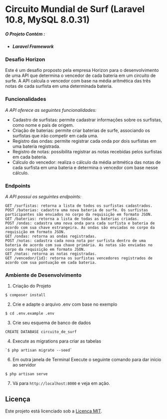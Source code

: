 # Circuito Mundial de Surf (Laravel 10.8, MySQL 8.0.31)

##### O Projeto Contém :

-   **_Laravel Framework_**

### Desafio Horizon

Este é um desafio proposto pela empresa Horizon para o desenvolvimento de uma API que determina o vencedor de cada bateria em um circuito de surfe. A API calcula o vencedor com base na média aritmética das três notas de cada surfista em uma determinada bateria.

### Funcionalidades

_A API oferece as seguintes funcionalidades:_

-   Cadastro de surfistas: permite cadastrar informações sobre os surfistas, como nome e país de origem.
-   Criação de baterias: permite criar baterias de surfe, associando os surfistas que irão competir em cada uma.
-   Registro das ondas: permite registrar cada onda por dois surfistas em uma bateria registrada.
-   Registro de notas: possibilita registrar as notas recebidas pelos surfistas em cada bateria.
-   Cálculo do vencedor: realiza o cálculo da média aritmética das notas de cada surfista em uma bateria e determina o vencedor com base nesse cálculo.

### Endpoints

_A API possui os seguintes endpoints:_

```POST /surfistas: cadastra um novo surfista no sistema. Os parâmetros necessários são enviados no corpo da requisição em formato JSON.
GET /surfistas: retorna a lista de todos os surfistas cadastrados.
POST /baterias: cadastra uma nova bateria de surfe. Os surfistas participantes são enviados no corpo da requisição em formato JSON.
GET /baterias: retorna a lista de todas as baterias criadas.
POST /ondas: cadastra uma nova onda para cada surfista e bateria de acordo com sua chave estrangeira. As ondas são enviadas no corpo da requisição em formato JSON.
GET /ondas: retorna as ondas registradas.
POST /notas: cadastra cada nova nota por surfista dentro de uma bateria de acordo com sua chave primária. As notas são enviadas no corpo da requisição em formato JSON.
GET /notas: retorna as notas registradas.
GET /vencedor/{id}: retorna os surfistas vencedores registrados de acordo com sua pontuação em cada bateria.
```

### Ambiente de Desenvolvimento

1. Criação do Projeto

```
$ composer install

```

2. Crie e adapte o arquivo .env com base no exemplo

```
$ cd .env.example .env
```

3. Crie seu esquema de banco de dados

```
CREATE DATABASE circuito_de_surf
```

4. Execute as migrations para criar as tabelas

```
`$ php artisan migrate --seed`
```

6. Em outra janela de Terminal Execute o seguinte comando para dar início ao servidor

```
$ php artisan serve
```

7. Vá para `http://localhost:8000` e veja em ação.

## Licença

Este projeto está licenciado sob a [Licença MIT](https://opensource.org/licenses/MIT).
